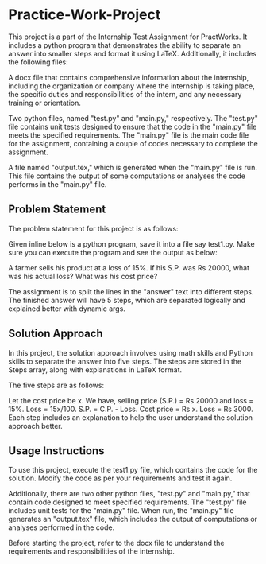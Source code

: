 # Practice-Work-Project
This project is a part of the Internship Test Assignment for PractWorks. It includes a python program that demonstrates the ability to separate an answer into smaller steps and format it using LaTeX. Additionally, it includes the following files:

A docx file that contains comprehensive information about the internship, including the organization or company where the internship is taking place, the specific duties and responsibilities of the intern, and any necessary training or orientation.

Two python files, named "test.py" and "main.py," respectively. The "test.py" file contains unit tests designed to ensure that the code in the "main.py" file meets the specified requirements. The "main.py" file is the main code file for the assignment, containing a couple of codes necessary to complete the assignment.

A file named "output.tex," which is generated when the "main.py" file is run. This file contains the output of some computations or analyses the code performs in the "main.py" file.

## Problem Statement
The problem statement for this project is as follows:

Given inline below is a python program, save it into a file say test1.py. Make sure you can execute the program and see the output as below:

A farmer sells his product at a loss of 15%. If his S.P. was Rs 20000, what was his actual loss? What was his cost price?

The assignment is to split the lines in the "answer" text into different steps. The finished answer will have 5 steps, which are separated logically and explained better with dynamic args.

## Solution Approach
In this project, the solution approach involves using math skills and Python skills to separate the answer into five steps. The steps are stored in the Steps array, along with explanations in LaTeX format.

The five steps are as follows:

Let the cost price be x.
We have, selling price (S.P.) = Rs 20000 and loss = 15%.
Loss = 15x/100.
S.P. = C.P. - Loss.
Cost price = Rs x. Loss = Rs 3000.
Each step includes an explanation to help the user understand the solution approach better.

## Usage Instructions
To use this project, execute the test1.py file, which contains the code for the solution. Modify the code as per your requirements and test it again.

Additionally, there are two other python files, "test.py" and "main.py," that contain code designed to meet specified requirements. The "test.py" file includes unit tests for the "main.py" file. When run, the "main.py" file generates an "output.tex" file, which includes the output of computations or analyses performed in the code.

Before starting the project, refer to the docx file to understand the requirements and responsibilities of the internship.
